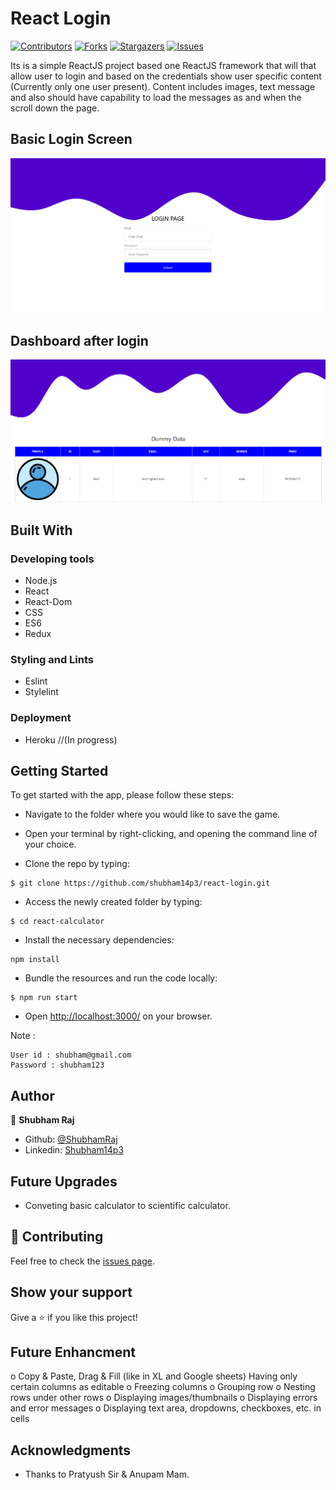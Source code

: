 # React Login

[![Contributors][contributors-shield]][contributors-url]
[![Forks][forks-shield]][forks-url]
[![Stargazers][stars-shield]][stars-url]
[![Issues][issues-shield]][issues-url]

Its is a simple ReactJS project based one ReactJS framework that will that allow user to login and based on the credentials show user specific content (Currently only one user present). Content includes images, text message and also should have capability to load the messages as and when the scroll down the page.

## Basic Login Screen

![screenshot1](./src/assets/images/screenshot01.png)

## Dashboard after login

![screenshot1](./src/assets/images/screenshot02.png)

## Built With

### Developing tools

- Node.js
- React
- React-Dom
- CSS
- ES6
- Redux

### Styling and Lints

- Eslint
- Stylelint

### Deployment

- Heroku //(In progress)

## Getting Started

To get started with the app, please follow these steps:

- Navigate to the folder where you would like to save the game.

- Open your terminal by right-clicking, and opening the command line of your choice.

- Clone the repo by typing:

```
$ git clone https://github.com/shubham14p3/react-login.git
```

- Access the newly created folder by typing:

```
$ cd react-calculator
```

- Install the necessary dependencies:

```
npm install
```

- Bundle the resources and run the code locally:

```
$ npm run start
```

- Open [http://localhost:3000/](http://localhost:3080/) on your browser.

Note :

```
User id : shubham@gmail.com
Password : shubham123 
```

## Author

👤 **Shubham Raj**

- Github: [@ShubhamRaj](https://github.com/shubham14p3)
- Linkedin: [Shubham14p3](https://www.linkedin.com/in/shubham14p3/)

## Future Upgrades

- Conveting basic calculator to scientific calculator.

## 🤝 Contributing

Feel free to check the [issues page](https://github.com/shubham14p3/react-login/issues).

## Show your support

Give a ⭐️ if you like this project!

## Future Enhancment

o Copy & Paste, Drag & Fill (like in XL and Google sheets) Having only certain columns as editable
o Freezing columns
o Grouping row
o Nesting rows under other rows
o Displaying images/thumbnails
o Displaying errors and error messages
o Displaying text area, dropdowns, checkboxes, etc. in cells

## Acknowledgments

- Thanks to Pratyush Sir & Anupam Mam.

<!-- MARKDOWN LINKS & IMAGES -->

[contributors-shield]: https://img.shields.io/github/contributors/shubham14p3/react-login.svg?style=flat-square
[contributors-url]: https://github.com/shubham14p3/react-login/graphs/contributors
[forks-shield]: https://img.shields.io/github/forks/shubham14p3/react-login.svg?style=flat-square
[forks-url]: https://github.com/shubham14p3/react-login/network/members
[stars-shield]: https://img.shields.io/github/stars/shubham14p3/react-login.svg?style=flat-square
[stars-url]: https://github.com/shubham14p3/react-login/stargazers
[issues-shield]: https://img.shields.io/github/issues/shubham14p3/react-login.svg?style=flat-square
[issues-url]: https://github.com/shubham14p3/react-login/issues
